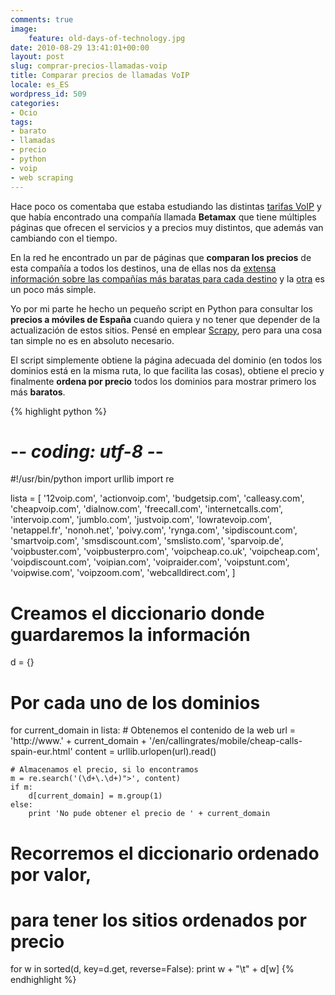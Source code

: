 ```yaml
---
comments: true
image:
    feature: old-days-of-technology.jpg
date: 2010-08-29 13:41:01+00:00
layout: post
slug: comprar-precios-llamadas-voip
title: Comparar precios de llamadas VoIP
locale: es_ES
wordpress_id: 509
categories:
- Ocio
tags:
- barato
- llamadas
- precio
- python
- voip
- web scraping
---
```


Hace poco os comentaba que estaba estudiando las distintas [tarifas VoIP](http://lopezpino.es/2010/08/27/tarifas-voip/) y que había encontrado una compañía llamada **Betamax** que tiene múltiples páginas que ofrecen el servicios y a precios muy distintos, que además van cambiando con el tiempo.

En la red he encontrado un par de páginas que **comparan los precios** de esta compañía a todos los destinos, una de ellas nos da [extensa información sobre las compañías más baratas para cada destino](http://progx.ch/home-voip-prixbetamax-3-1-1.html) y la [otra](http://backsla.sh/betamax) es un poco más simple.

Yo por mi parte he hecho un pequeño script en Python para consultar los **precios a móviles de España** cuando quiera y no tener que depender de la actualización de estos sitios. Pensé en emplear [Scrapy](http://scrapy.org/), pero para una cosa tan simple no es en absoluto necesario.

El script simplemente obtiene la página adecuada del dominio (en todos los dominios está en la misma ruta, lo que facilita las cosas), obtiene el precio y finalmente **ordena por precio** todos los dominios para mostrar primero los más **baratos**.



{% highlight python %}
# -*- coding: utf-8 -*-
#!/usr/bin/python
import urllib
import re

lista = [
		'12voip.com',
		'actionvoip.com',
		'budgetsip.com',
		'calleasy.com',
		'cheapvoip.com',
		'dialnow.com',
		'freecall.com',
		'internetcalls.com',
		'intervoip.com',
		'jumblo.com',
		'justvoip.com',
		'lowratevoip.com',
		'netappel.fr',
		'nonoh.net',
		'poivy.com',
		'rynga.com',
		'sipdiscount.com',
		'smartvoip.com',
		'smsdiscount.com',
		'smslisto.com',
		'sparvoip.de',
		'voipbuster.com',
		'voipbusterpro.com',
		'voipcheap.co.uk',
		'voipcheap.com',
		'voipdiscount.com',
		'voipian.com',
		'voipraider.com',
		'voipstunt.com',
		'voipwise.com',
		'voipzoom.com',
		'webcalldirect.com',
		]

# Creamos el diccionario donde guardaremos la información
d = {}

# Por cada uno de los dominios
for current_domain in lista:
	# Obtenemos el contenido de la web
	url = 'http://www.' + current_domain + '/en/callingrates/mobile/cheap-calls-spain-eur.html'
	content = urllib.urlopen(url).read()

	# Almacenamos el precio, si lo encontramos
	m = re.search('(\d+\.\d+)">', content)
	if m:
		d[current_domain] = m.group(1)
	else:
		print 'No pude obtener el precio de ' + current_domain

# Recorremos el diccionario ordenado por valor,
# para tener los sitios ordenados por precio
for w in sorted(d, key=d.get, reverse=False):
  print w + "\t" + d[w]
{% endhighlight %}
